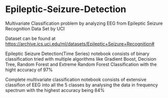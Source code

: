 # Epileptic-Seizure-Detection
Multivariate Classification problem by analyzing EEG from Epileptic Seizure Recognition Data Set by UCI

Dataset can be found at https://archive.ics.uci.edu/ml/datasets/Epileptic+Seizure+Recognition#

Epileptic Seizure Detection(Time Series) notebook consists of binary classification tried with multiple algorithms like Gradient Boost, Decision Tree, Random Forest and Extreme Random Forest Classification with the hight accuracy of 97%

Complete multivariate classification notebook consists of extensive classifion of EEG into all the 5 classes by analysing the data in frequency spectrum with the highest accuracy being 84%
